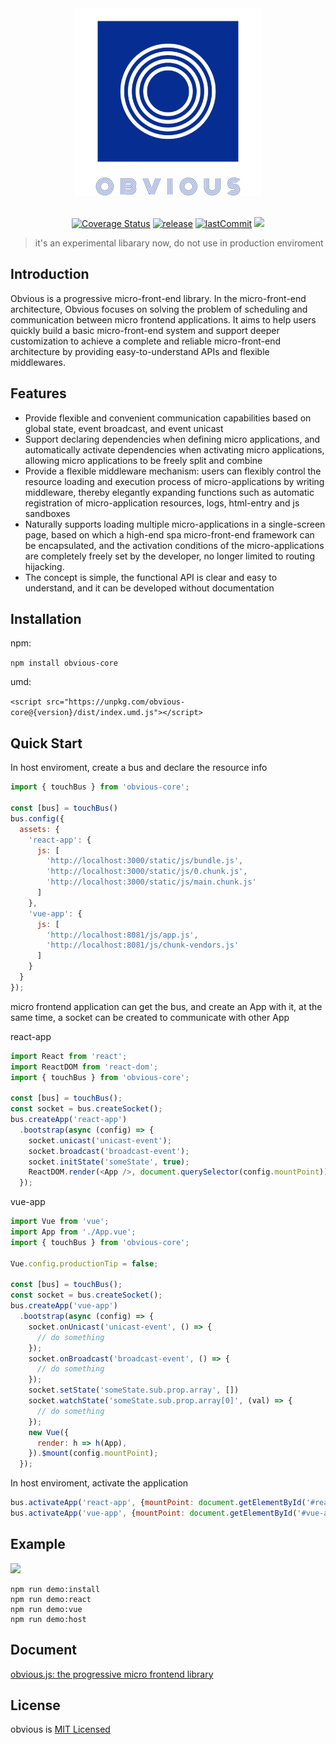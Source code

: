<div align="center">
  <img width=300 height=300 src="docs/_media/logo_transparent.svg" />
  <br><br>

  [![Coverage Status](https://coveralls.io/repos/github/ObviousJs/obvious-core/badge.svg?branch=master)](https://coveralls.io/github/ObviousJs/obvious-core?branch=master) [![release](https://img.shields.io/github/release/ObviousJs/obvious-core.svg)](https://github.com/ObviousJs/obvious-core/releases) [![lastCommit](https://img.shields.io/github/last-commit/ObviousJs/obvious-core)](https://github.com/ObviousJs/obvious-core/commits/master) [![](https://img.shields.io/badge/document-%E7%AE%80%E4%BD%93%E4%B8%AD%E6%96%87-brightgreen)](https://github.com/ObviousJs/obvious-core/blob/master/README.zh.md)
</div>

> it's an experimental libarary now, do not use in production enviroment

## Introduction
Obvious is a progressive micro-front-end library. In the micro-front-end architecture, Obvious focuses on solving the  problem of scheduling and communication between micro frontend applications. It aims to help users quickly build a basic micro-front-end system and support deeper customization to achieve a complete and reliable micro-front-end architecture by providing easy-to-understand APIs and flexible middlewares.

## Features
- Provide flexible and convenient communication capabilities based on global state, event broadcast, and event unicast
- Support declaring dependencies when defining micro applications, and automatically activate dependencies when activating micro applications, allowing micro applications to be freely split and combine
- Provide a flexible middleware mechanism: users can flexibly control the resource loading and execution process of micro-applications by writing middleware, thereby elegantly expanding functions such as automatic registration of micro-application resources, logs, html-entry and js sandboxes
- Naturally supports loading multiple micro-applications in a single-screen page, based on which a high-end spa micro-front-end framework can be encapsulated, and the activation conditions of the micro-applications are completely freely set by the developer, no longer limited to routing hijacking.
- The concept is simple, the functional API is clear and easy to understand, and it can be developed without documentation

## Installation
npm: 

`npm install obvious-core`

umd:

`<script src="https://unpkg.com/obvious-core@{version}/dist/index.umd.js"></script>`

## Quick Start

In host enviroment, create a bus and declare the resource info
```js
import { touchBus } from 'obvious-core';

const [bus] = touchBus()
bus.config({
  assets: {
    'react-app': {
      js: [
        'http://localhost:3000/static/js/bundle.js',
        'http://localhost:3000/static/js/0.chunk.js',
        'http://localhost:3000/static/js/main.chunk.js'
      ]
    },
    'vue-app': {
      js: [
        'http://localhost:8081/js/app.js',
        'http://localhost:8081/js/chunk-vendors.js'
      ]
    }
  }
});
```

micro frontend application can get the bus, and create an App with it, at the same time, a socket can be created to communicate with other App

react-app
```js
import React from 'react';
import ReactDOM from 'react-dom';
import { touchBus } from 'obvious-core';

const [bus] = touchBus();
const socket = bus.createSocket();
bus.createApp('react-app')
  .bootstrap(async (config) => {
    socket.unicast('unicast-event');
    socket.broadcast('broadcast-event');
    socket.initState('someState', true);
    ReactDOM.render(<App />, document.querySelector(config.mountPoint));
  });
```  

vue-app
```js
import Vue from 'vue';
import App from './App.vue';
import { touchBus } from 'obvious-core';

Vue.config.productionTip = false;

const [bus] = touchBus();
const socket = bus.createSocket();
bus.createApp('vue-app')
  .bootstrap(async (config) => {
    socket.onUnicast('unicast-event', () => {
      // do something
    });
    socket.onBroadcast('broadcast-event', () => {
      // do something
    });
    socket.setState('someState.sub.prop.array', [])
    socket.watchState('someState.sub.prop.array[0]', (val) => {
      // do something
    });
    new Vue({
      render: h => h(App),
    }).$mount(config.mountPoint);
  });
```

In host enviroment, activate the application
```js
bus.activateApp('react-app', {mountPoint: document.getElementById('#react-app')});
bus.activateApp('vue-app', {mountPoint: document.getElementById('#vue-app')});
```

## Example
![](docs/_media/tutorial-target.gif)

```
npm run demo:install
npm run demo:react
npm run demo:vue
npm run demo:host
```

## Document

[obvious.js: the progressive micro frontend library](https://obviousjs.github.io/obvious-core/#/en/)

## License
obvious is [MIT Licensed](https://github.com/ObviousJs/obvious-core/blob/master/LICENSE)
